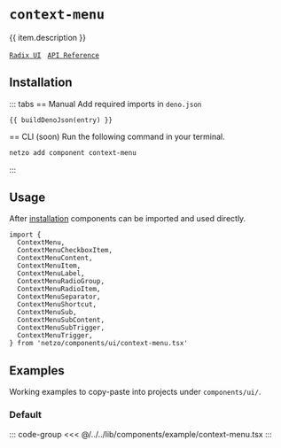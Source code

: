 <script setup>
import SectionDocsCards from '@theme/components/sections/SectionDocsCards.vue'
import en from '~/locales/en.js'
import { ui } from '~/../lib/components/registry.ts'
import { buildDenoJson } from '~/src/utils.ts'
const item = en.components.find(({ uid }) => uid === 'context-menu')
const entry = ui.find(i => item.uid === i.name)
</script>

<div class="mb-5 w-75px h-75px"  :class="item.icon" />

# `context-menu`

{{ item.description }}

[`Radix UI`](https://www.radix-ui.com/primitives/docs/components/context-menu)
&nbsp;
[`API Reference`](https://www.radix-ui.com/primitives/docs/components/context-menu#api-reference)

## Installation

::: tabs
== Manual
Add required imports in `deno.json`
```json-vue
{{ buildDenoJson(entry) }}
```
== CLI (soon)
Run the following command in your terminal.
```sh
netzo add component context-menu
```
:::

## Usage

After [installation](#installation) components can be imported and used directly.

```tsx
import {
  ContextMenu,
  ContextMenuCheckboxItem,
  ContextMenuContent,
  ContextMenuItem,
  ContextMenuLabel,
  ContextMenuRadioGroup,
  ContextMenuRadioItem,
  ContextMenuSeparator,
  ContextMenuShortcut,
  ContextMenuSub,
  ContextMenuSubContent,
  ContextMenuSubTrigger,
  ContextMenuTrigger,
} from 'netzo/components/ui/context-menu.tsx'
```

## Examples

Working examples to copy-paste into projects under `components/ui/`.

### Default

::: code-group
<<< @/../../lib/components/example/context-menu.tsx
:::
